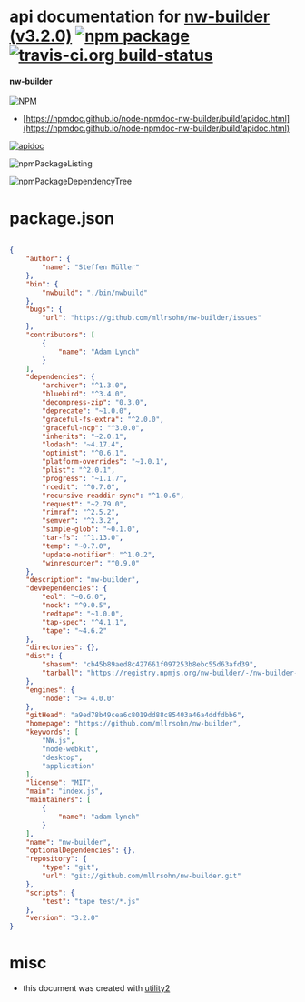 # api documentation for  [nw-builder (v3.2.0)](https://github.com/mllrsohn/nw-builder)  [![npm package](https://img.shields.io/npm/v/npmdoc-nw-builder.svg?style=flat-square)](https://www.npmjs.org/package/npmdoc-nw-builder) [![travis-ci.org build-status](https://api.travis-ci.org/npmdoc/node-npmdoc-nw-builder.svg)](https://travis-ci.org/npmdoc/node-npmdoc-nw-builder)
#### nw-builder

[![NPM](https://nodei.co/npm/nw-builder.png?downloads=true&downloadRank=true&stars=true)](https://www.npmjs.com/package/nw-builder)

- [https://npmdoc.github.io/node-npmdoc-nw-builder/build/apidoc.html](https://npmdoc.github.io/node-npmdoc-nw-builder/build/apidoc.html)

[![apidoc](https://npmdoc.github.io/node-npmdoc-nw-builder/build/screenCapture.buildCi.browser.%252Ftmp%252Fbuild%252Fapidoc.html.png)](https://npmdoc.github.io/node-npmdoc-nw-builder/build/apidoc.html)

![npmPackageListing](https://npmdoc.github.io/node-npmdoc-nw-builder/build/screenCapture.npmPackageListing.svg)

![npmPackageDependencyTree](https://npmdoc.github.io/node-npmdoc-nw-builder/build/screenCapture.npmPackageDependencyTree.svg)



# package.json

```json

{
    "author": {
        "name": "Steffen Müller"
    },
    "bin": {
        "nwbuild": "./bin/nwbuild"
    },
    "bugs": {
        "url": "https://github.com/mllrsohn/nw-builder/issues"
    },
    "contributors": [
        {
            "name": "Adam Lynch"
        }
    ],
    "dependencies": {
        "archiver": "^1.3.0",
        "bluebird": "^3.4.0",
        "decompress-zip": "0.3.0",
        "deprecate": "~1.0.0",
        "graceful-fs-extra": "^2.0.0",
        "graceful-ncp": "^3.0.0",
        "inherits": "~2.0.1",
        "lodash": "~4.17.4",
        "optimist": "^0.6.1",
        "platform-overrides": "~1.0.1",
        "plist": "^2.0.1",
        "progress": "~1.1.7",
        "rcedit": "^0.7.0",
        "recursive-readdir-sync": "^1.0.6",
        "request": "~2.79.0",
        "rimraf": "^2.5.2",
        "semver": "^2.3.2",
        "simple-glob": "~0.1.0",
        "tar-fs": "^1.13.0",
        "temp": "~0.7.0",
        "update-notifier": "^1.0.2",
        "winresourcer": "^0.9.0"
    },
    "description": "nw-builder",
    "devDependencies": {
        "eol": "~0.6.0",
        "nock": "^9.0.5",
        "redtape": "~1.0.0",
        "tap-spec": "^4.1.1",
        "tape": "~4.6.2"
    },
    "directories": {},
    "dist": {
        "shasum": "cb45b89aed8c427661f097253b8ebc55d63afd39",
        "tarball": "https://registry.npmjs.org/nw-builder/-/nw-builder-3.2.0.tgz"
    },
    "engines": {
        "node": ">= 4.0.0"
    },
    "gitHead": "a9ed78b49cea6c8019dd88c85403a46a4ddfdbb6",
    "homepage": "https://github.com/mllrsohn/nw-builder",
    "keywords": [
        "NW.js",
        "node-webkit",
        "desktop",
        "application"
    ],
    "license": "MIT",
    "main": "index.js",
    "maintainers": [
        {
            "name": "adam-lynch"
        }
    ],
    "name": "nw-builder",
    "optionalDependencies": {},
    "repository": {
        "type": "git",
        "url": "git://github.com/mllrsohn/nw-builder.git"
    },
    "scripts": {
        "test": "tape test/*.js"
    },
    "version": "3.2.0"
}
```



# misc
- this document was created with [utility2](https://github.com/kaizhu256/node-utility2)
